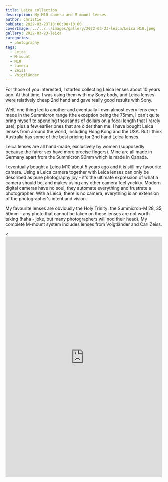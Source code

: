 ```yaml
---
title: Leica collection
description: My M10 camera and M mount lenses
author: christie
pubDate: 2022-03-23T10:00:00+10:00
coverImage: ../../../images/gallery/2022-03-23-leica/Leica M10.jpeg
gallery: 2022-03-23-leica
categories:
  - photography
tags:
  - Leica
  - M-mount
  - M10
  - camera
  - Zeiss
  - Voigtländer
---
```


For those of you interested, I started collecting Leica lenses about 10 years ago. At that time, I was using them with my Sony body, and Leica lenses were relatively cheap 2nd hand and gave really good results with Sony.

Well, one thing led to another and eventually I own almost every lens ever made in the Summicron range (the exception being the 75mm, I can't quite bring myself to spending thousands of dollars on a focal length that I rarely use), plus a few earlier ones that are older than me. I have bought Leica lenses from around the world, including Hong Kong and the USA. But I think Australia has some of the best pricing for 2nd hand Leica lenses.

Leica lenses are all hand-made, exclusively by women (supposedly because the fairer sex have more precise fingers). Mine are all made in Germany apart from the Summicron 90mm which is made in Canada.

I eventually bought a Leica M10 about 5 years ago and it is still my favourite camera. Using a Leica camera together with Leica lenses can only be described as pure photography joy - it's the ultimate expression of what a camera should be, and makes using any other camera feel yuckky. Modern digital cameras have no soul, they automate everything and frustrate a photographer. With a Leica, there is no camera, everything is an extension of the photographer's intent and vision.

My favourite lenses are obviously the Holy Trinity: the Summicron-M 28, 35, 50mm - any photo that cannot be taken on these lenses are not worth taking (haha - joke, but many photographers will nod their head). My complete M-mount system includes lenses from Voigtländer and Carl Zeiss.

<<iframe src="https://www.facebook.com/plugins/post.php?href=https%3A%2F%2Fwww.facebook.com%2Fchris1.tham%2Fposts%2Fpfbid0dJ2txAuFeUh5YJuaVfJk6v1hfyVK12pjgifHrxGsus1QQG8UWCHdAq7PymRpnRErl&show_text=true&width=500" width="500" height="767" style="border:none;overflow:hidden" scrolling="no" frameborder="0" allowfullscreen="true" allow="autoplay; clipboard-write; encrypted-media; picture-in-picture; web-share"></iframe>
